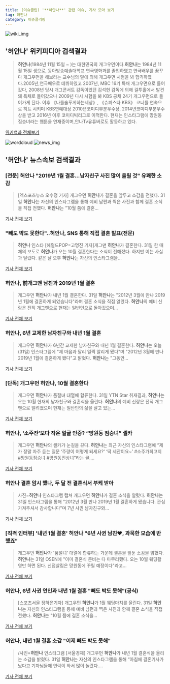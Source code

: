 ```yaml
---
title: (이슈클립) '**허안나**' 관련 이슈, 기사 모아 보기
tag: 허안나
category: 이슈클리핑
---
```

![wiki_img](https://user-images.githubusercontent.com/42597476/44503234-41136a80-a6d0-11e8-9071-6fc6418eafe4.png)
## **'**허안나**'** 위키피디아 검색결과
>**허안나**(1984년 11월 15일 ~ )는 대한민국의 개그우먼이다.**허안나**는 1984년 11월 15일 생으로, 동아방송예술대학교 연극영화과를 졸업하였고 연극배우를 꿈꾸다 개그우먼을 해보라는 교수님의 말에 의해 개그우먼 시험을 봐 합격하였다.2005년,연극배우로 데뷔하였고 2007년, MBC 16기 특채 개그우먼으로 들어갔다, 2008년 당시 개그콘서트 감독이었던 김석현 감독에 의해 걸투홀에서 발견돼 특채로 들어갔으나 2009년 다시 시험을 봐 KBS 공채 24기 개그우먼으로 들어가게 된다. 이후 《나를술푸게하는세상》, 《슈퍼스타 KBS》 코너를 연속으로 히트 시키며 KBS연예대상 2010년코미디부분우수상, 2014년코미디부분우수상을 받고 2016년 이후 코미디빅리그로 이적한다. 현재는 인스타그램에 망원동짐승녀라는 웹툰을 연재중이며,안나Tv유튜버로도 활동하고 있다.

<a href="https://ko.wikipedia.org/wiki/허안나" target="_blank">위키백과 전체보기</a>

![wordcloud](https://s3.ap-northeast-2.amazonaws.com/lyrics101-wordcloud/2018-08-31-1535699090.png)
![news_img](https://user-images.githubusercontent.com/42597476/44507050-1206f400-a6e4-11e8-8d98-7ffbfebb353f.png)
## **'**허안나**'** 뉴스속보 검색결과
### [전문] **허안나** "2019년 1월 결혼...남자친구 사진 많이 올릴 것" 유쾌한 소감

>[엑스포츠뉴스 오수정 기자] 개그우먼 **허안나**가 결혼을 앞두고 소감을 전했다.   31일 **허안나**는 자신의 인스타그램을 통해 예비 남편과 찍은 사진과 함께 결혼 소식을 직접 전했다.   **허안나**는 "10월 쯤에 결혼...

<a href="http://www.xportsnews.com/?ac=article_view&entry_id=1013984" target="_blank">기사 전체 보기</a>

### "빼도 박도 못한다"..**허안나**, SNS 통해 직접 결혼 발표(전문)

>**허안나** 인스타 [헤럴드POP=고명진 기자]개그맨 **허안나**가 결혼한다. 31일 한 매체의 보도로 **허안나**가 오는 10월 결혼한다는 소식이 전해졌다. 하지만 이는 사실과 달랐다. 같은 날 오후 **허안나**는 자신의 인스타그램을...

<a href="http://biz.heraldcorp.com/view.php?ud=201808311221507993725_1" target="_blank">기사 전체 보기</a>

### **허안나**, 前개그맨 남친과 2019년 1월 결혼

>개그우먼 **허안나**가 내년 1월 결혼한다. 31일 **허안나**는 "2012년 3월에 만나 2019년 1월에 결혼하게 되었습니다"라며 결혼 소식을 직접 알렸다. **허안나**의 예비 신랑은 전직 개그맨으로 현재는 일반인으로 돌아갔으며...

<a href="http://star.mk.co.kr/new/view.php?mc=ST&year=2018&no=549017" target="_blank">기사 전체 보기</a>

### **허안나**, 6년 교제한 남자친구와 내년 1월 결혼

>개그우먼 **허안나**가 6년간 교제한 남자친구와 내년 1월 결혼한다. **허안나**는 오늘(31일) 인스타그램에 "제 마음과 달리 일찍 알리게 됐다"며 "2012년 3월에 만나 2019년 1월에 결혼하게 됐다"고 밝혔다. **허안나**는 "그동안...

<a href="http://news.kbs.co.kr/news/view.do?ncd=4032228&ref=A" target="_blank">기사 전체 보기</a>

### [단독] 개그우먼 **허안나**, 10월 결혼한다

>개그우먼 **허안나**가 품절녀 대열에 합류한다. 31일 YTN Star 취재결과, **허안나**는 오는 10월 현재의 남자친구와 결혼식을 올린다. **허안나**의 예비 신랑은 전직 개그맨으로 알려졌으며 현재는 일반인의 삶을 살고 있는...

<a href="http://www.ytn.co.kr/_sn/0117_201808311117572007" target="_blank">기사 전체 보기</a>

### **허안나**, ‘소주잔’보다 작은 얼굴 인증? “망원동 짐승녀” 셀카

>개그우먼 **허안나**의 셀카가 눈길을 끈다. **허안나**는 최근 자신의 인스타그램에 “제가 정말 자주 듣는 질문 ‘주량이 어떻게 되세요?’ ‘딱 세잔이요~’ #소주가최고지 #망원동짐승녀 #망원동진상녀”라는 글....

<a href="http://daily.hankooki.com/lpage/entv/201808/dh20180831143836139020.htm" target="_blank">기사 전체 보기</a>

### **허안나** 결혼 암시 했나, 두 달 전 결혼식서 부케 받아

>사진=**허안나** 인스타그램 캡쳐 개그우먼 **허안나**가 결혼 소식을 알렸다.   **허안나**는 31일 인스타그램을 통해 "2012년 3월 만나 2019년 1월 결혼하게 됐습니다. 관심 가져주셔서 감사합니다"며 7년 사귄 남자친구와...

<a href="http://www.etnews.com/20180831000111" target="_blank">기사 전체 보기</a>

### [직격 인터뷰] '내년 1월 결혼' **허안나** "6년 사귄 남친♥, 과묵한 모습에 반했죠"

>개그우먼 **허안나**가 '품절녀' 대열에 합류하는 가운데 결혼을 앞둔 소감을 밝혔다. **허안나**는 31일 OSEN에 "이미 결혼식 준비는 다 마무리했다. 오는 10월 웨딩촬영만 하면 된다. 신접살림은 망원동에 꾸릴 예정이다"라고...

<a href="http://www.osen.co.kr/article/G1110979160" target="_blank">기사 전체 보기</a>

### **허안나**, 6년 사귄 연인과 내년 1월 결혼 "빼도 박도 못해"(공식)

>[스포츠서울 정하은기자] 개그우먼 **허안나**가 1월 웨딩마치를 울린다. 31일 **허안나**는 자신의 인스타그램을 통해 예비 남편과 찍은 사진과 함께 결혼 소식을 직접 전했다. **허안나**는 "10월 쯤에 결혼 소식을...

<a href="http://www.sportsseoul.com/news/read/675821" target="_blank">기사 전체 보기</a>

### **허안나**, 내년 1월 결혼 소감 "이제 빼도 박도 못해"

>/사진=**허안나** 인스타그램 [서울경제] 개그우먼 **허안나**가 내년 1월 결혼식을 올리는 소감을 밝혔다. 31일 **허안나**는 자신의 인스타그램을 통해 “아침에 결혼기사가 났다고 기자님들께 연락이 와서 많이 놀랐다....

<a href="http://www.sedaily.com/NewsView/1S3KPEJDQZ" target="_blank">기사 전체 보기</a>


